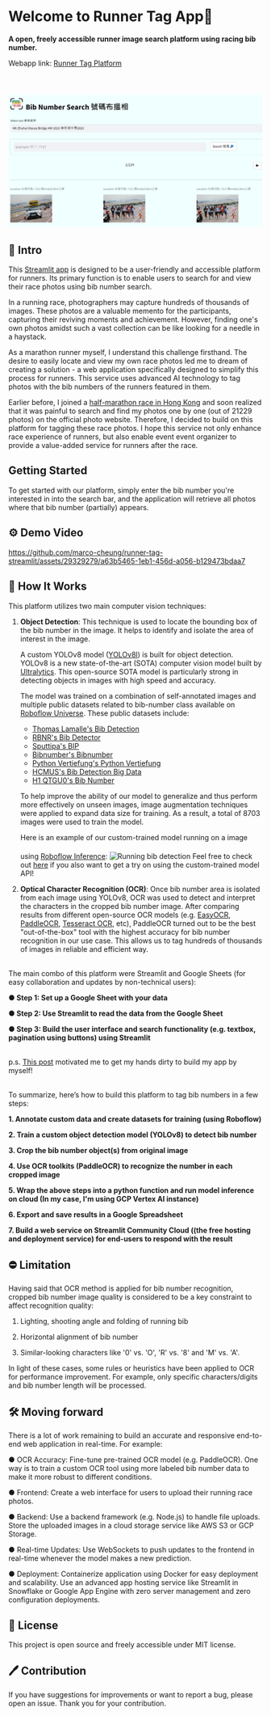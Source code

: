 # Welcome to Runner Tag App👋

**A open, freely accessible runner image search platform using racing bib number.**

Webapp link: [Runner Tag Platform](https://runner-tag.streamlit.app/)

<img src="https://github.com/marco-cheung/runner-tag-streamlit/blob/main/.streamlit/index_page.png" alt="Streamlit app" style="margin-top:40px"></img>

## 📌 Intro
This [Streamlit app](https://runner-tag.streamlit.app/) is designed to be a user-friendly and accessible platform for runners. Its primary function is to enable users to search for and view their race photos using bib number search.

In a running race, photographers may capture hundreds of thousands of images. These photos are a valuable memento for the participants, capturing their reviving moments and achievement. However, finding one's own photos amidst such a vast collection can be like looking for a needle in a haystack.

As a marathon runner myself, I understand this challenge firsthand. The desire to easily locate and view my own race photos led me to dream of creating a solution - a web application specifically designed to simplify this process for runners. This service uses advanced AI technology to tag photos with the bib numbers of the runners featured in them.

Earlier before, I joined a [half-marathon race in Hong Kong](https://www.hzmb-halfmarathon.com/) and soon realized that it was painful to search and find my photos one by one (out of 21229 photos) on the official photo website. Therefore, I decided to build on this platform for tagging these race photos. I hope this service not only enhance race experience of runners, but also enable event event organizer to provide a value-added service for runners after the race.

## Getting Started

To get started with our platform, simply enter the bib number you're interested in into the search bar, and the application will retrieve all photos where that bib number (partially) appears.

## ⚙️ Demo Video

https://github.com/marco-cheung/runner-tag-streamlit/assets/29329279/a63b5465-1eb1-456d-a056-b129473bdaa7

## 🎯 How It Works

This platform utilizes two main computer vision techniques:

1. **Object Detection**: This technique is used to locate the bounding box of the bib number in the image. It helps to identify and isolate the area of interest in the image.

    A custom YOLOv8 model ([YOLOv8l](https://github.com/ultralytics/assets/releases/download/v0.0.0/yolov8l.pt)) is built for object detection. YOLOv8 is a new state-of-the-art (SOTA) computer vision model built by [Ultralytics](https://github.com/ultralytics/ultralytics). This open-source SOTA model is particularly strong in detecting objects in images with high speed and accuracy.

    The model was trained on a combination of self-annotated images and multiple public datasets related to bib-number class available on [Roboflow Universe](https://universe.roboflow.com/). These public datasets include:

    - [Thomas Lamalle's Bib Detection](https://universe.roboflow.com/thomas-lamalle/bib-detection)
    - [RBNR's Bib Detector](https://universe.roboflow.com/rbnr/bib-detector)
    - [Sputtipa's BIP](https://universe.roboflow.com/sputtipa/bip)
    - [Bibnumber's Bibnumber](https://universe.roboflow.com/bibnumber/bibnumber)
    - [Python Vertiefung's Python Vertiefung](https://universe.roboflow.com/python-vertiefung/python-vertiefung)
    - [HCMUS's Bib Detection Big Data](https://universe.roboflow.com/hcmus-3p8wh/bib-detection-big-data)
    - [H1 QTGU0's Bib Number](https://universe.roboflow.com/h1-qtgu0/bib-number)

    To help improve the ability of our model to generalize and thus perform more effectively on unseen images, image augmentation techniques were applied to expand data size for training. As a result, a total of 8703 images were used to train the model.

    Here is an example of our custom-trained model running on a image using [Roboflow Inference](https://universe.roboflow.com/marco-cheung/bib-number-labeling/model/14): 
    <img src="https://github.com/marco-cheung/runner-tag-streamlit/blob/main/.streamlit/running-bib-detection.png" alt="Running bib detection" style="margin-top:20px"></img>
    Feel free to check out [here](https://universe.roboflow.com/marco-cheung/bib-number-labeling/model/14) if you also want to get a try on using the custom-trained model API!

2. **Optical Character Recognition (OCR)**: Once bib number area is isolated from each image using YOLOv8, OCR was used to detect and interpret the characters in the cropped bib number image. After comparing results from different open-source OCR models (e.g. [EasyOCR](https://github.com/JaidedAI/EasyOCR), [PaddleOCR](https://github.com/PaddlePaddle/PaddleOCR), [Tesseract OCR](https://github.com/tesseract-ocr/tesseract), etc), PaddleOCR turned out to be the best "out-of-the-box" tool with the highest accuracy for bib number recognition in our use case. This allows us to tag hundreds of thousands of images in reliable and efficient way.

<br/>The main combo of this platform were Streamlit and Google Sheets (for easy collaboration and updates by non-technical users):<br/>

**● Step 1: Set up a Google Sheet with your data**

**● Step 2: Use Streamlit to read the data from the Google Sheet**

**● Step 3: Build the user interface and search functionality (e.g. textbox, pagination using buttons) using Streamlit**

<br/>p.s. [This post](https://blog.streamlit.io/create-a-search-engine-with-streamlit-and-google-sheets/) motivated me to get my hands dirty to build my app by myself!<br/>

<br/>To summarize, here’s how to build this platform to tag bib numbers in a few steps:<br/>

**1. Annotate custom data and create datasets for training (using Roboflow)**

**2. Train a custom object detection model (YOLOv8) to detect bib number**

**3. Crop the bib number object(s) from original image**

**4. Use OCR toolkits (PaddleOCR) to recognize the number in each cropped image**

**5. Wrap the above steps into a python function and run model inference on cloud (In my case, I'm using GCP Vertex AI instance)**

**6. Export and save results in a Google Spreadsheet**

**7. Build a web service on Streamlit Community Cloud ((the free hosting and deployment service) for end-users to respond with the result**

## ⛔️ Limitation
Having said that OCR method is applied for bib number recognition, cropped bib number image quality is considered to be a key constraint to affect recognition quality:

1. Lighting, shooting angle and folding of running bib

2. Horizontal alignment of bib number

3. Similar-looking characters like '0' vs. 'O', 'R' vs. '8' and 'M' vs. 'A'.

In light of these cases, some rules or heuristics have been applied to OCR for performance improvement. For example, only specific characters/digits and bib number length will be processed.

## 🛠️ Moving forward

There is a lot of work remaining to build an accurate and responsive end-to-end web application in real-time. For example:

● OCR Accuracy: Fine-tune pre-trained OCR model (e.g. PaddleOCR). One way is to train a custom OCR tool using more labeled bib number data to make it more robust to different conditions.  


● Frontend: Create a web interface for users to upload their running race photos.


● Backend: Use a backend framework (e.g. Node.js) to handle file uploads. Store the uploaded images in a cloud storage service like AWS S3 or GCP Storage.


● Real-time Updates: Use WebSockets to push updates to the frontend in real-time whenever the model makes a new prediction.


● Deployment: Containerize application using Docker for easy deployment and scalability. Use an advanced app hosting service like Streamlit in Snowflake or Google App Engine with zero server management and zero configuration deployments.

## 🪪 License

This project is open source and freely accessible under MIT license.

## 🖊️ Contribution

If you have suggestions for improvements or want to report a bug, please open an issue. Thank you for your contribution.
